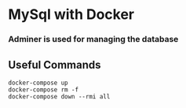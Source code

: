# MySql with Docker

### Adminer is used for managing the database

## Useful Commands
```$xslt
docker-compose up
docker-compose rm -f
docker-compose down --rmi all
```
